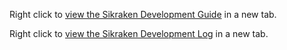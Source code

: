 
Right click to [view the Sikraken Development Guide](https://docs.google.com/document/d/1uDLnlrFGWUNYyzsotZAZ_jFVrRSPEoixVMgw1UZZ0ug/edit?usp=sharing) in a new tab.

Right click to [view the Sikraken Development Log](https://docs.google.com/document/d/1Wsy-GWnGghqRTX3B-ti4ruvPUWDY1rv5MBn0aBH-QoY/edit?usp=sharing) in a new tab.
